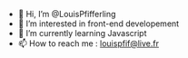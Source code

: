 - 👋 Hi, I’m @LouisPfifferling
- 👀 I’m interested in front-end developement
- 🌱 I’m currently learning Javascript
- 📫 How to reach me : louispfif@live.fr

<!---
LouisPfifferling/LouisPfifferling is a ✨ special ✨ repository because its `README.md` (this file) appears on your GitHub profile.
You can click the Preview link to take a look at your changes.
--->
<!--- 💞️ I’m looking to collaborate on ... -->
